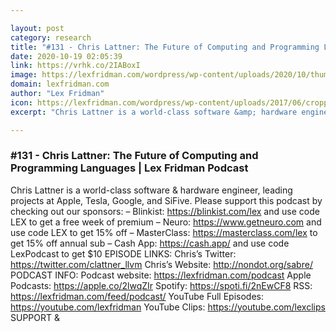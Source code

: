 ```yaml
---

layout: post
category: research
title: "#131 - Chris Lattner: The Future of Computing and Programming Languages"
date: 2020-10-19 02:05:39
link: https://vrhk.co/2IABoxI
image: https://lexfridman.com/wordpress/wp-content/uploads/2020/10/thumb_chris_lattner_2.png
domain: lexfridman.com
author: "Lex Fridman"
icon: https://lexfridman.com/wordpress/wp-content/uploads/2017/06/cropped-lex-favicon-4-1-180x180.png
excerpt: "Chris Lattner is a world-class software &amp; hardware engineer, leading projects at Apple, Tesla, Google, and SiFive. Please support this podcast by checking out our sponsors: – Blinkist: <https://blinkist.com/lex> and use code LEX to get a free week of premium – Neuro: <https://www.getneuro.com> and use code LEX to get 15% off – MasterClass: <https://masterclass.com/lex> to get 15% off annual sub – Cash App: <https://cash.app/> and use code LexPodcast to get $10 EPISODE LINKS: Chris’s Twitter: <https://twitter.com/clattner_llvm> Chris’s Website: <http://nondot.org/sabre/> PODCAST INFO: Podcast website: <https://lexfridman.com/podcast> Apple Podcasts: <https://apple.co/2lwqZIr> Spotify: <https://spoti.fi/2nEwCF8> RSS: <https://lexfridman.com/feed/podcast/> YouTube Full Episodes: <https://youtube.com/lexfridman> YouTube Clips: <https://youtube.com/lexclips> SUPPORT &amp;"

---
```


### #131 - Chris Lattner: The Future of Computing and Programming Languages | Lex Fridman Podcast

Chris Lattner is a world-class software &amp; hardware engineer, leading projects at Apple, Tesla, Google, and SiFive. Please support this podcast by checking out our sponsors: – Blinkist: <https://blinkist.com/lex> and use code LEX to get a free week of premium – Neuro: <https://www.getneuro.com> and use code LEX to get 15% off – MasterClass: <https://masterclass.com/lex> to get 15% off annual sub – Cash App: <https://cash.app/> and use code LexPodcast to get $10 EPISODE LINKS: Chris’s Twitter: <https://twitter.com/clattner_llvm> Chris’s Website: <http://nondot.org/sabre/> PODCAST INFO: Podcast website: <https://lexfridman.com/podcast> Apple Podcasts: <https://apple.co/2lwqZIr> Spotify: <https://spoti.fi/2nEwCF8> RSS: <https://lexfridman.com/feed/podcast/> YouTube Full Episodes: <https://youtube.com/lexfridman> YouTube Clips: <https://youtube.com/lexclips> SUPPORT &amp;